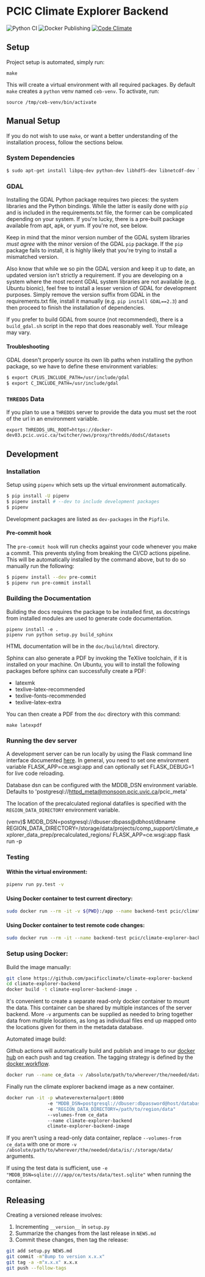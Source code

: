 # PCIC Climate Explorer Backend

![Python CI](https://github.com/pacificclimate/climate-explorer-backend/workflows/Python%20CI/badge.svg)
![Docker Publishing](https://github.com/pacificclimate/climate-explorer-backend/workflows/Docker%20Publishing/badge.svg)
[![Code Climate](https://codeclimate.com/github/pacificclimate/climate-explorer-backend/badges/gpa.svg)](https://codeclimate.com/github/pacificclimate/climate-explorer-backend)

## Setup

Project setup is automated, simply run:
```
make
```

This will create a virtual environment with all required packages. By default `make` creates a `python` venv named `ceb-venv`. To activate, run:
```
source /tmp/ceb-venv/bin/activate
```

## Manual Setup

If you do not wish to use `make`, or want a better understanding of the installation process, follow the sections below.

### System Dependencies

```bash
$ sudo apt-get install libpq-dev python-dev libhdf5-dev libnetcdf-dev libgdal-dev
```

### GDAL

Installing the GDAL Python package requires two pieces: the system
libraries and the Python bindings. While the latter is easily done
with `pip` and is included in the requirements.txt file, the former
can be complicated depending on your system. If you're lucky, there is
a pre-built package available from apt, apk, or yum. If you're not,
see below.

Keep in mind that the minor version number of the GDAL system
libraries *must agree* with the minor version of the GDAL `pip`
package. If the `pip` package fails to install, it is highly likely
that you're trying to install a mismatched version.

Also know that while we so pin the GDAL version and keep it up to
date, an updated version isn't strictly a requirement. If you are
developing on a system where the most recent GDAL system libraries are
not available (e.g. Ubuntu bionic), feel free to install a lesser
version of GDAL for development purposes. Simply remove the version
suffix from GDAL in the requirements.txt file, install it manually
(e.g. `pip install GDAL==2.3`) and then proceed to finish the
installation of dependencies.

If you prefer to build GDAL from source (not recommended), there is a
`build_gdal.sh` script in the repo that does reasonably well. Your
mileage may vary.

#### Troubleshooting

GDAL doesn't properly source its own lib paths when installing the python package, so we have to define
these environment variables:

```bash
$ export CPLUS_INCLUDE_PATH=/usr/include/gdal
$ export C_INCLUDE_PATH=/usr/include/gdal
```

### `THREDDS` Data
If you plan to use a `THREDDS` server to provide the data you must set the root
of the url in an environment variable.
```
export THREDDS_URL_ROOT=https://docker-dev03.pcic.uvic.ca/twitcher/ows/proxy/thredds/dodsC/datasets
```

## Development

### Installation

Setup using `pipenv` which sets up the virtual environment automatically.

```bash
$ pip install -U pipenv
$ pipenv install # --dev to include development packages
$ pipenv
```

Development packages are listed as `dev-packages` in the `Pipfile`.

#### Pre-commit hook
The `pre-commit hook` will run checks against your code whenever you make a commit. This prevents styling from breaking the CI/CD actions pipeline. This will be automatically installed by the command above, but to do so manually run the following:
```bash
$ pipenv install --dev pre-commit
$ pipenv run pre-commit install
```

### Building the Documentation

Building the docs requires the package to be installed first, as docstrings from installed modules are used to generate code documentation.

```
pipenv install -e .
pipenv run python setup.py build_sphinx
```

HTML documentation will be in the `doc/build/html` directory.

Sphinx can also generate a PDF by invoking the TeXlive toolchain, if it is installed on your machine. On Ubuntu, you will to install the following packages before sphinx can successfully create a PDF:
* latexmk
* texlive-latex-recommended
* texlive-fonts-recommended
* texlive-latex-extra

You can then create a PDF from the `doc` directory with this command:
```
make latexpdf
```

### Running the dev server

A development server can be run locally by using the Flask command line interface documented [here](http://flask.pocoo.org/docs/0.12/cli/). In general, you need to set one environment variable FLASK_APP=ce.wsgi:app and can optionally set FLASK_DEBUG=1 for live code reloading.

Database dsn can be configured with the MDDB_DSN environment variable. Defaults to 'postgresql://httpd_meta@monsoon.pcic.uvic.ca/pcic_meta'

The location of the precalculated regional datafiles is specified with the `REGION_DATA_DIRECTORY` environment variable.

(venv)$ MDDB_DSN=postgresql://dbuser:dbpass@dbhost/dbname REGION_DATA_DIRECTORY=/storage/data/projects/comp_support/climate_explorer_data_prep/precalculated_regions/ FLASK_APP=ce.wsgi:app flask run -p <port>

### Testing

#### Within the virtual environment:

```bash
pipenv run py.test -v
```

#### Using Docker container to test current directory:

```bash
sudo docker run --rm -it -v ${PWD}:/app --name backend-test pcic/climate-explorer-backend bash -c "pip install pytest; py.test -v ce/tests"
```

#### Using Docker container to test remote code changes:

```bash
sudo docker run --rm -it --name backend-test pcic/climate-explorer-backend bash -c "apt-get update; apt-get install -yq git; git fetch; git checkout <commit-ish>; pip install pytest; py.test -v ce/tests"
```

### Setup using Docker:
Build the image manually:
```bash
git clone https://github.com/pacificclimate/climate-explorer-backend
cd climate-explorer-backend
docker build -t climate-explorer-backend-image .
```

It's convenient to create a separate read-only docker container to mount the data. This container can be shared by multiple instances of the server backend. More `-v` arguments can be supplied as needed to bring together data from multiple locations, as long as individual files end up mapped onto the locations given for them in the metadata database.

Automated image build:

Github actions will automatically build and publish and image to our [docker hub](https://hub.docker.com/r/pcic/climate-explorer-backend) on each push and tag creation. The tagging strategy is defined by the [docker workflow](https://github.com/marketplace/actions/build-and-push-docker-images#tag_with_ref).

```bash
docker run --name ce_data -v /absolute/path/to/wherever/the/needed/data/is/:/storage/data/:ro ubuntu 16.04
```

Finally run the climate explorer backend image as a new container.

```bash
docker run -it -p whateverexternalport:8000
               -e "MDDB_DSN=postgresql://dbuser:dbpassword@host/databasename"
               -e "REGION_DATA_DIRECTORY=/path/to/region/data"
               --volumes-from ce_data
               --name climate-explorer-backend
               climate-explorer-backend-image
```

If you aren't using a read-only data container, replace `--volumes-from ce_data` with one or more `-v /absolute/path/to/wherever/the/needed/data/is/:/storage/data/` arguments.

If using the test data is sufficient, use `-e "MDDB_DSN=sqlite:////app/ce/tests/data/test.sqlite"` when running the container.

## Releasing

Creating a versioned release involves:

1. Incrementing `__version__` in `setup.py`
2. Summarize the changes from the last release in `NEWS.md`
3. Commit these changes, then tag the release:

  ```bash
git add setup.py NEWS.md
git commit -m"Bump to version x.x.x"
git tag -a -m"x.x.x" x.x.x
git push --follow-tags
  ```
